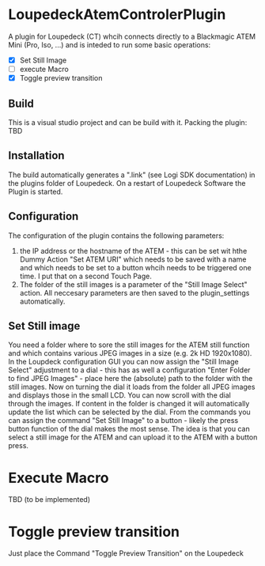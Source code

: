 # LoupedeckAtemControlerPlugin
A plugin for Loupedeck (CT) whcih connects directly to a Blackmagic ATEM Mini (Pro, Iso, ...) and is inteded to
run some basic operations:

- [x] Set Still Image
- [ ] execute Macro
- [x] Toggle preview transition

## Build
This is a visual studio project and can be build with it.
Packing the plugin: TBD

## Installation
The build automatically generates a ".link" (see Logi SDK documentation) in the plugins folder of Loupedeck. On a restart of Loupedeck
Software the Plugin is started.

## Configuration
The configuration of the plugin contains the following parameters:
1. the IP address or the hostname of the ATEM - this can be set wit hthe Dummy Action "Set ATEM URI" which needs to be saved with a name and which needs
to be set to a button whcih needs to be triggered one time. I put that on a second Touch Page.
2. The folder of the still images is a parameter of the "Still Image Select" action.
All neccesary parameters are then saved to the plugin_settings automatically.

## Set Still image
You need a folder where to sore the still images for the ATEM still function and which contains various JPEG images in a size (e.g. 2k HD 1920x1080).
In the Loupdeck configuration GUI you can now assign the "Still Image Select" adjustment to a dial - this has as well a configuration "Enter Folder to find JPEG Images" -
place here the (absolute) path to the folder with the still images.
Now on turning the dial it loads from the folder all JPEG images and displays those in the small LCD. You can now scroll with the dial
through the images. If content in the folder is changed it will automatically update the list which can be selected by the dial.
From the commands you can assign the command "Set Still Image" to a button - likely the press button function of the dial makes the most sense.
The idea is that you can select a still image for the ATEM and can upload it to the ATEM with a button press.

# Execute Macro
TBD (to be implemented)

# Toggle preview transition 
Just place the Command "Toggle Preview Transition" on the Loupedeck
